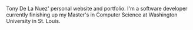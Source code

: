 Tony De La Nuez' personal website and portfolio. I'm a software developer currently finishing up my Master's in Computer Science at Washington University in St. Louis. 

